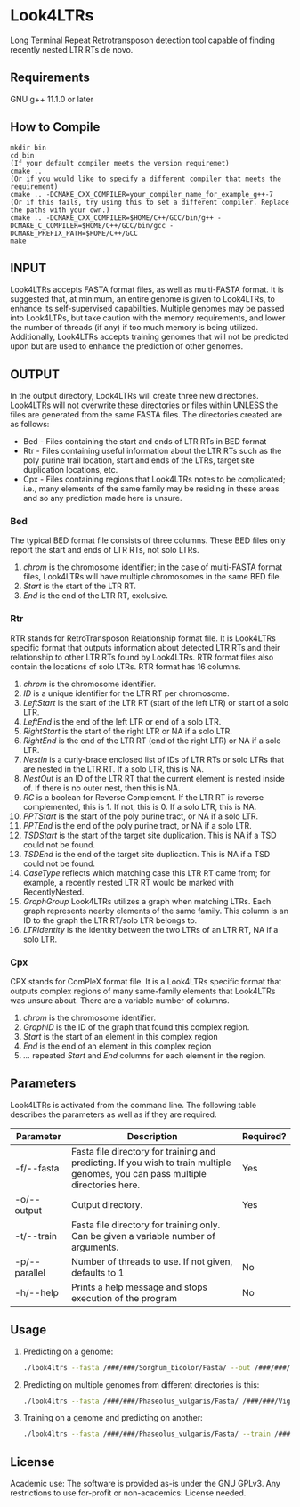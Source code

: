# Look4LTRs
Long Terminal Repeat Retrotransposon detection tool capable of finding recently nested LTR RTs de novo.

## Requirements

GNU g++ 11.1.0 or later

## How to Compile

```
mkdir bin
cd bin
(If your default compiler meets the version requiremet) 
cmake ..
(Or if you would like to specify a different compiler that meets the requirement)
cmake .. -DCMAKE_CXX_COMPILER=your_compiler_name_for_example_g++-7
(Or if this fails, try using this to set a different compiler. Replace the paths with your own.)
cmake .. -DCMAKE_CXX_COMPILER=$HOME/C++/GCC/bin/g++ -DCMAKE_C_COMPILER=$HOME/C++/GCC/bin/gcc -DCMAKE_PREFIX_PATH=$HOME/C++/GCC
make
```

## INPUT
Look4LTRs accepts FASTA format files, as well as multi-FASTA format. It is suggested that, at minimum, an entire genome is given to Look4LTRs, to enhance its self-supervised capabilities. Multiple genomes may be passed into Look4LTRs, but take caution with the memory requirements, and lower the number of threads (if any) if too much memory is being utilized. Additionally, Look4LTRs accepts training genomes that will not be predicted upon but are used to enhance the prediction of other genomes.

## OUTPUT
In the output directory, Look4LTRs will create three new directories. Look4LTRs will not overwrite these directories or files within UNLESS the files are generated from the same FASTA files. The directories created are as follows:

  * Bed - Files containing the start and ends of LTR RTs in BED format
  * Rtr - Files containing useful information about the LTR RTs such as the poly purine trail location, start and ends of the LTRs, target site duplication locations, etc.
  * Cpx - Files containing regions that Look4LTRs notes to be complicated; i.e., many elements of the same family may be residing in these areas and so any prediction made here is unsure.

### Bed
The typical BED format file consists of three columns.  These BED files only report the start and ends of LTR RTs, not solo LTRs.

  1. *chrom* is the chromosome identifier; in the case of multi-FASTA format files, Look4LTRs will have multiple chromosomes in the same BED file.
  2. *Start* is the start of the LTR RT. 
  3. *End* is the end of the LTR RT, exclusive.
  
### Rtr
RTR stands for RetroTransposon Relationship format file. It is Look4LTRs specific format that outputs information about detected LTR RTs and their relationship to other LTR RTs found by Look4LTRs. RTR format files also contain the locations of solo LTRs. RTR format has 16 columns.
  
  1. *chrom* is the chromosome identifier.
  2. *ID* is a unique identifier for the LTR RT per chromosome.
  3. *LeftStart* is the start of the LTR RT (start of the left LTR) or start of a solo LTR.
  4. *LeftEnd* is the end of the left LTR or end of a solo LTR.
  5. *RightStart* is the start of the right LTR or NA if a solo LTR.
  6. *RightEnd* is the end of the LTR RT (end of the right LTR) or NA if a solo LTR.
  7. *NestIn* is a curly-brace enclosed list of IDs of LTR RTs or solo LTRs that are nested in the LTR RT. If a solo LTR, this is NA.
  8. *NestOut* is an ID of the LTR RT that the current element is nested inside of. If there is no outer nest, then this is NA.
  9. *RC* is a boolean for Reverse Complement. If the LTR RT is reverse complemented, this is 1. If not, this is 0. If a solo LTR, this is NA.
  10. *PPTStart* is the start of the poly purine tract, or NA if a solo LTR.
  11. *PPTEnd* is the end of the poly purine tract, or NA if a solo LTR.
  12. *TSDStart* is the start of the target site duplication. This is NA if a TSD could not be found.
  13. *TSDEnd* is the end of the target site duplication. This is NA if a TSD could not be found.
  14. *CaseType* reflects which matching case this LTR RT came from; for example, a recently nested LTR RT would be marked with RecentlyNested.
  15. *GraphGroup* Look4LTRs utilizes a graph when matching LTRs. Each graph represents nearby elements of the same family. This column is an ID to the graph the LTR RT/solo LTR belongs to.
  16. *LTRIdentity* is the identity between the two LTRs of an LTR RT, NA if a solo LTR.

### Cpx
CPX stands for ComPleX format file. It is a Look4LTRs specific format that outputs complex regions of many same-family elements that Look4LTRs was unsure about. There are a variable number of columns.

  1. *chrom* is the chromosome identifier.
  2. *GraphID* is the ID of the graph that found this complex region.
  3. *Start* is the start of an element in this complex region
  4. *End* is the end of an element in this complex region
  5. *...* repeated *Start* and *End* columns for each element in the region.

## Parameters
Look4LTRs is activated from the command line. The following table describes the parameters as well as if they are required.

| Parameter | Description | Required? |
|-----------------|-----------------|-----------------|
| -f/--fasta | Fasta file directory for training and predicting. If you wish to train multiple genomes, you can pass multiple directories here. | Yes |
| -o/--output | Output directory. | Yes |
| -t/--train | Fasta file directory for training only. Can be given a variable number of arguments.
| -p/--parallel | Number of threads to use. If not given, defaults to 1 | No |
| -h/--help | Prints a help message and stops execution of the program | No |

## Usage

1. Predicting on a genome:
    ```bash
    ./look4ltrs --fasta /###/###/Sorghum_bicolor/Fasta/ --out /###/###/outputdir/ --parallel 8

2. Predicting on multiple genomes from different directories is this:
    ```bash
    ./look4ltrs --fasta /###/###/Phaseolus_vulgaris/Fasta/ /###/###/Vigna_radiata/Fasta/ /###/###/Vigna_angularis/Fasta/ --out /###/###/outputdir/ --parallel 8

3. Training on a genome and predicting on another:
    ```bash
    ./look4ltrs --fasta /###/###/Phaseolus_vulgaris/Fasta/ --train /###/###/Vigna_radiata/Fasta --out /###/###/outputdir/ --parallel 8

## License
Academic use: The software is provided as-is under the GNU GPLv3. Any restrictions to use for-profit or non-academics: License needed.
